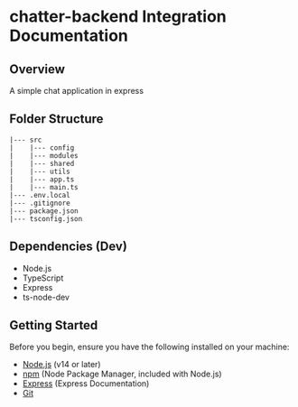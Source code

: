 # chatter-backend Integration Documentation

## Overview

A simple chat application in express

## Folder Structure

```
|--- src
|    |--- config
|    |--- modules
|    |--- shared
|    |--- utils
|    |--- app.ts
|    |--- main.ts
|--- .env.local
|--- .gitignore
|--- package.json
|--- tsconfig.json
```

## Dependencies (Dev)

- Node.js
- TypeScript
- Express
- ts-node-dev

## Getting Started

Before you begin, ensure you have the following installed on your machine:

- [Node.js](https://nodejs.org/) (v14 or later)
- [npm](https://www.npmjs.com/) (Node Package Manager, included with Node.js)
- [Express](https://expressjs.com/) (Express Documentation)
- [Git](https://git-scm.com/)
